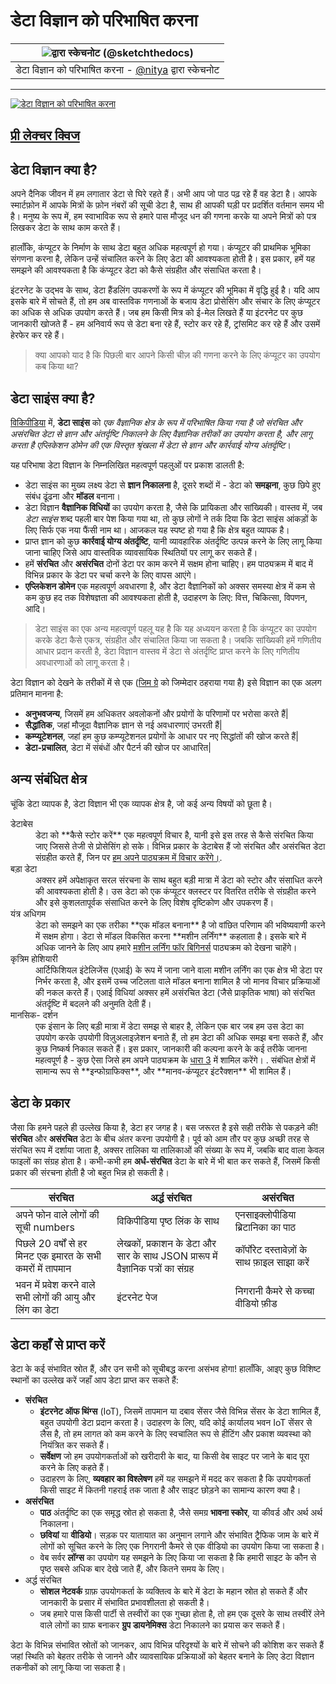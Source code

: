 # डेटा विज्ञान को परिभाषित करना

| ![द्वारा स्केचनोट [(@sketchthedocs)](https://sketchthedocs.dev) ](../../sketchnotes/01-Definitions.png) |
| :----------------------------------------------------------------------------------------------------: |
|              डेटा विज्ञान को परिभाषित करना - [@nitya](https://twitter.com/nitya) द्वारा स्केचनोट                |

---

[![डेटा विज्ञान को परिभाषित करना](images/video-def-ds.png)](https://youtu.be/beZ7Mb_oz9I)

## [प्री लेक्चर क्विज](https://red-water-0103e7a0f.azurestaticapps.net/quiz/0)

## डेटा विज्ञान  क्या है?
अपने दैनिक जीवन में हम लगातार डेटा से घिरे रहते हैं। अभी आप जो पाठ पढ़ रहे हैं वह डेटा है। आपके स्मार्टफ़ोन में आपके मित्रों के फ़ोन नंबरों की सूची डेटा है, साथ ही आपकी घड़ी पर प्रदर्शित वर्तमान समय भी है। मनुष्य के रूप में, हम स्वाभाविक रूप से हमारे पास मौजूद धन की गणना करके या अपने मित्रों को पत्र लिखकर डेटा के साथ काम करते हैं।

हालाँकि, कंप्यूटर के निर्माण के साथ डेटा बहुत अधिक महत्वपूर्ण हो गया। कंप्यूटर की प्राथमिक भूमिका संगणना करना है, लेकिन उन्हें संचालित करने के लिए डेटा की आवश्यकता होती है। इस प्रकार, हमें यह समझने की आवश्यकता है कि कंप्यूटर डेटा को कैसे संग्रहीत और संसाधित करता है।

इंटरनेट के उद्भव के साथ, डेटा हैंडलिंग उपकरणों के रूप में कंप्यूटर की भूमिका में वृद्धि हुई है। यदि आप इसके बारे में सोचते हैं, तो हम अब वास्तविक गणनाओं के बजाय डेटा प्रोसेसिंग और संचार के लिए कंप्यूटर का अधिक से अधिक उपयोग करते हैं। जब हम किसी मित्र को ई-मेल लिखते हैं या इंटरनेट पर कुछ जानकारी खोजते हैं - हम अनिवार्य रूप से डेटा बना रहे हैं, स्टोर कर रहे हैं, ट्रांसमिट कर रहे हैं और उसमें हेरफेर कर रहे हैं।
> क्या आपको याद है कि पिछली बार आपने किसी चीज़ की गणना करने के लिए कंप्यूटर का उपयोग कब किया था?

## डेटा साइंस क्या है?

[विकिपीडिया](https://en.wikipedia.org/wiki/Data_science) में, **डेटा साइंस** को *एक वैज्ञानिक क्षेत्र के रूप में परिभाषित किया गया है जो संरचित और असंरचित डेटा से ज्ञान और अंतर्दृष्टि निकालने के लिए वैज्ञानिक तरीकों का उपयोग करता है, और लागू करता है एप्लिकेशन डोमेन की एक विस्तृत श्रृंखला में डेटा से ज्ञान और कार्रवाई योग्य अंतर्दृष्टि*।

यह परिभाषा डेटा विज्ञान के निम्नलिखित महत्वपूर्ण पहलुओं पर प्रकाश डालती है:

* डेटा साइंस का मुख्य लक्ष्य डेटा से **ज्ञान निकालना** है, दूसरे शब्दों में - डेटा को **समझना**, कुछ छिपे हुए संबंध ढूंढना और **मॉडल** बनाना।
* डेटा विज्ञान **वैज्ञानिक विधियों** का उपयोग करता है, जैसे कि प्रायिकता और सांख्यिकी। वास्तव में, जब *डेटा साइंस* शब्द पहली बार पेश किया गया था, तो कुछ लोगों ने तर्क दिया कि डेटा साइंस आंकड़ों के लिए सिर्फ एक नया फैंसी नाम था। आजकल यह स्पष्ट हो गया है कि क्षेत्र बहुत व्यापक है।   
* प्राप्त ज्ञान को कुछ **कार्रवाई योग्य अंतर्दृष्टि**, यानी व्यावहारिक अंतर्दृष्टि उत्पन्न करने के लिए लागू किया जाना चाहिए जिसे आप वास्तविक व्यावसायिक स्थितियों पर लागू कर सकते हैं।
* हमें **संरचित** और **असंरचित** दोनों डेटा पर काम करने में सक्षम होना चाहिए। हम पाठ्यक्रम में बाद में विभिन्न प्रकार के डेटा पर चर्चा करने के लिए वापस आएंगे।
* **एप्लिकेशन डोमेन** एक महत्वपूर्ण अवधारणा है, और डेटा वैज्ञानिकों को अक्सर समस्या क्षेत्र में कम से कम कुछ हद तक विशेषज्ञता की आवश्यकता होती है, उदाहरण के लिए: वित्त, चिकित्सा, विपणन, आदि।

> डेटा साइंस का एक अन्य महत्वपूर्ण पहलू यह है कि यह अध्ययन करता है कि कंप्यूटर का उपयोग करके डेटा कैसे एकत्र, संग्रहीत और संचालित किया जा सकता है। जबकि सांख्यिकी हमें गणितीय आधार प्रदान करती है, डेटा विज्ञान वास्तव में डेटा से अंतर्दृष्टि प्राप्त करने के लिए गणितीय अवधारणाओं को लागू करता है।

डेटा विज्ञान को देखने के तरीकों में से एक ([जिम ग्रे](https://en.wikipedia.org/wiki/Jim_Gray_(computer_scientist)) को जिम्मेदार ठहराया गया है) इसे विज्ञान का एक अलग प्रतिमान मानना है:
* **अनुभवजन्य**, जिसमें हम अधिकतर अवलोकनों और प्रयोगों के परिणामों पर भरोसा करते हैं|
* **सैद्धांतिक**, जहां मौजूदा वैज्ञानिक ज्ञान से नई अवधारणाएं उभरती हैं|
* **कम्प्यूटेशनल**, जहां हम कुछ कम्प्यूटेशनल प्रयोगों के आधार पर नए सिद्धांतों की खोज करते हैं|
* **डेटा-प्रचालित**, डेटा में संबंधों और पैटर्न की खोज पर आधारित|

## अन्य संबंधित क्षेत्र

चूंकि डेटा व्यापक है, डेटा विज्ञान भी एक व्यापक क्षेत्र है, जो कई अन्य विषयों को छूता है।

<dl>
<dt>डेटाबेस</dt>
<dd>
डेटा को **कैसे स्टोर करें** एक महत्वपूर्ण विचार है, यानी इसे इस तरह से कैसे संरचित किया जाए जिससे तेजी से प्रोसेसिंग हो सके। विभिन्न प्रकार के डेटाबेस हैं जो संरचित और असंरचित डेटा संग्रहीत करते हैं, जिन पर <a href="../../2-Working-with-Data/README.md">हम अपने पाठ्यक्रम में विचार करेंगे।</a>.
</dd>
<dt>बड़ा डेटा</dt>
<dd>
अक्सर हमें अपेक्षाकृत सरल संरचना के साथ बहुत बड़ी मात्रा में डेटा को स्टोर और संसाधित करने की आवश्यकता होती है। उस डेटा को एक कंप्यूटर क्लस्टर पर वितरित तरीके से संग्रहीत करने और इसे कुशलतापूर्वक संसाधित करने के लिए विशेष दृष्टिकोण और उपकरण हैं।
</dd>
<dt>यंत्र अधिगम</dt>
<dd>
डेटा को समझने का एक तरीका **एक मॉडल बनाना** है जो वांछित परिणाम की भविष्यवाणी करने में सक्षम होगा। डेटा से मॉडल विकसित करना **मशीन लर्निंग** कहलाता है। इसके बारे में अधिक जानने के लिए आप हमारे <a href="https://aka.ms/ml-beginners">मशीन लर्निंग फॉर बिगिनर्स</a> पाठ्यक्रम को देखना चाहेंगे।
</dd>
<dt>कृत्रिम होशियारी</dt>
<dd>
आर्टिफिशियल इंटेलिजेंस (एआई) के रूप में जाना जाने वाला मशीन लर्निंग का एक क्षेत्र भी डेटा पर निर्भर करता है, और इसमें उच्च जटिलता वाले मॉडल बनाना शामिल है जो मानव विचार प्रक्रियाओं की नकल करते हैं। एआई विधियां अक्सर हमें असंरचित डेटा (जैसे प्राकृतिक भाषा) को संरचित अंतर्दृष्टि में बदलने की अनुमति देती हैं।
</dd>
<dt>मानसिक- दर्शन</dt>
<dd>
एक इंसान के लिए बड़ी मात्रा में डेटा समझ से बाहर है, लेकिन एक बार जब हम उस डेटा का उपयोग करके उपयोगी विज़ुअलाइज़ेशन बनाते हैं, तो हम डेटा की अधिक समझ बना सकते हैं, और कुछ निष्कर्ष निकाल सकते हैं। इस प्रकार, जानकारी की कल्पना करने के कई तरीके जानना महत्वपूर्ण है - कुछ ऐसा जिसे हम अपने पाठ्यक्रम के <a href="../../3-Data-Visualization/README.md">धारा 3</a> में शामिल करेंगे। . संबंधित क्षेत्रों में सामान्य रूप से **इन्फोग्राफिक्स**, और **मानव-कंप्यूटर इंटरैक्शन** भी शामिल हैं।
</dd>
</dl>

## डेटा के प्रकार

जैसा कि हमने पहले ही उल्लेख किया है, डेटा हर जगह है। बस जरूरत है इसे सही तरीके से पकड़ने की! **संरचित** और **असंरचित** डेटा के बीच अंतर करना उपयोगी है। पूर्व को आम तौर पर कुछ अच्छी तरह से संरचित रूप में दर्शाया जाता है, अक्सर तालिका या तालिकाओं की संख्या के रूप में, जबकि बाद वाला केवल फाइलों का संग्रह होता है। कभी-कभी हम **अर्ध-संरचित** डेटा के बारे में भी बात कर सकते हैं, जिसमें किसी प्रकार की संरचना होती है जो बहुत भिन्न हो सकती है।

|    संरचित                                                              | अर्द्ध      संरचित                                                                             | असंरचित                        |
| ---------------------------------------------------------------------------- | ---------------------------------------------------------------------------------------------- | --------------------------------------- |
| अपने फोन वाले लोगों की सूची numbers                                      | विकिपीडिया पृष्ठ लिंक के साथ                   |एनसाइक्लोपीडिया ब्रिटानिका का पाठ       |
| पिछले 20 वर्षों से हर मिनट एक इमारत के सभी कमरों में तापमान | लेखकों, प्रकाशन के डेटा और सार के साथ JSON प्रारूप में वैज्ञानिक पत्रों का संग्रह | कॉर्पोरेट दस्तावेज़ों के साथ फ़ाइल साझा करें     |
| भवन में प्रवेश करने वाले सभी लोगों की आयु और लिंग का डेटा                 | इंटरनेट पेज                                                      | निगरानी कैमरे से कच्चा वीडियो फ़ीड |

## डेटा कहाँ से प्राप्त करें

डेटा के कई संभावित स्रोत हैं, और उन सभी को सूचीबद्ध करना असंभव होगा! हालाँकि, आइए कुछ विशिष्ट स्थानों का उल्लेख करें जहाँ आप डेटा प्राप्त कर सकते हैं:

* **संरचित**
  - **इंटरनेट ऑफ थिंग्स** (IoT), जिसमें तापमान या दबाव सेंसर जैसे विभिन्न सेंसर के डेटा शामिल हैं, बहुत उपयोगी डेटा प्रदान करता है। उदाहरण के लिए, यदि कोई कार्यालय भवन IoT सेंसर से लैस है, तो हम लागत को कम करने के लिए स्वचालित रूप से हीटिंग और प्रकाश व्यवस्था को नियंत्रित कर सकते हैं।
  - **सर्वेक्षण** जो हम उपयोगकर्ताओं को खरीदारी के बाद, या किसी वेब साइट पर जाने के बाद पूरा करने के लिए कहते हैं।
  - उदाहरण के लिए, **व्यवहार का विश्लेषण** हमें यह समझने में मदद कर सकता है कि उपयोगकर्ता किसी साइट में कितनी गहराई तक जाता है और साइट छोड़ने का सामान्य कारण क्या है।
* **असंरचित**
  - **पाठ** अंतर्दृष्टि का एक समृद्ध स्रोत हो सकता है, जैसे समग्र **भावना स्कोर**, या कीवर्ड और अर्थ अर्थ निकालना।
  - **छवियां** या **वीडियो**। सड़क पर यातायात का अनुमान लगाने और संभावित ट्रैफिक जाम के बारे में लोगों को सूचित करने के लिए एक निगरानी कैमरे से एक वीडियो का उपयोग किया जा सकता है।
  - वेब सर्वर **लॉग्स** का उपयोग यह समझने के लिए किया जा सकता है कि हमारी साइट के कौन से पृष्ठ सबसे अधिक बार देखे जाते हैं, और कितने समय के लिए।
* अर्द्ध संरचित
  - **सोशल नेटवर्क** ग्राफ़ उपयोगकर्ता के व्यक्तित्व के बारे में डेटा के महान स्रोत हो सकते हैं और जानकारी के प्रसार में संभावित प्रभावशीलता हो सकती है।
  - जब हमारे पास किसी पार्टी से तस्वीरों का एक गुच्छा होता है, तो हम एक दूसरे के साथ तस्वीरें लेने वाले लोगों का ग्राफ बनाकर **ग्रुप डायनेमिक्स** डेटा निकालने का प्रयास कर सकते हैं।

डेटा के विभिन्न संभावित स्रोतों को जानकर, आप विभिन्न परिदृश्यों के बारे में सोचने की कोशिश कर सकते हैं जहां स्थिति को बेहतर तरीके से जानने और व्यावसायिक प्रक्रियाओं को बेहतर बनाने के लिए डेटा विज्ञान तकनीकों को लागू किया जा सकता है।

